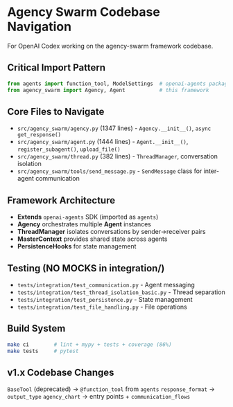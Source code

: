# Agency Swarm Codebase Navigation

For OpenAI Codex working on the agency-swarm framework codebase.

## Critical Import Pattern
```python
from agents import function_tool, ModelSettings  # openai-agents package imported as 'agents'
from agency_swarm import Agency, Agent           # this framework
```

## Core Files to Navigate
- `src/agency_swarm/agency.py` (1347 lines) - `Agency.__init__()`, `async get_response()`
- `src/agency_swarm/agent.py` (1444 lines) - `Agent.__init__()`, `register_subagent()`, `upload_file()`
- `src/agency_swarm/thread.py` (382 lines) - `ThreadManager`, conversation isolation
- `src/agency_swarm/tools/send_message.py` - `SendMessage` class for inter-agent communication

## Framework Architecture
- **Extends** `openai-agents` SDK (imported as `agents`)
- **Agency** orchestrates multiple **Agent** instances
- **ThreadManager** isolates conversations by sender->receiver pairs
- **MasterContext** provides shared state across agents
- **PersistenceHooks** for state management

## Testing (NO MOCKS in integration/)
- `tests/integration/test_communication.py` - Agent messaging
- `tests/integration/test_thread_isolation_basic.py` - Thread separation
- `tests/integration/test_persistence.py` - State management
- `tests/integration/test_file_handling.py` - File operations

## Build System
```bash
make ci        # lint + mypy + tests + coverage (86%)
make tests     # pytest
```

## v1.x Codebase Changes
`BaseTool` (deprecated) → `@function_tool` from `agents`
`response_format` → `output_type`
`agency_chart` → entry points + `communication_flows`
